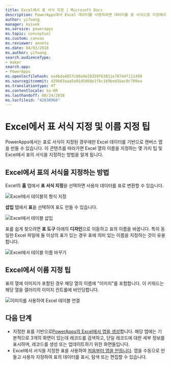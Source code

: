 ```yaml
---
title: Excel에서 표 서식 지정 | Microsoft Docs
description: PowerApps에서 Excel 데이터를 사용하려면 데이터를 표 서식으로 지정해야 합니다. 열 이름에 "이미지" 키워드 추가
author: yifwang
manager: kvivek
ms.service: powerapps
ms.topic: conceptual
ms.custom: canvas
ms.reviewer: anneta
ms.date: 04/03/2018
ms.author: yifwang
search.audienceType:
- maker
search.app:
- PowerApps
ms.openlocfilehash: ea4bda4857c89a9e28359f63811e70744f111499
ms.sourcegitcommit: 429b83aaa5a91d5868e1fbc169bed1bac0c709ea
ms.translationtype: HT
ms.contentlocale: ko-KR
ms.lasthandoff: 08/24/2018
ms.locfileid: "42830960"
---
```

# <a name="format-a-table-in-excel-and-naming-tips"></a>Excel에서 표 서식 지정 및 이름 지정 팁
PowerApps에서는 표로 서식이 지정된 경우에만 Excel 데이터를 기반으로 캔버스 앱을 만들 수 있습니다. 이 콘텐츠를 따라가면 Excel 열의 이름을 지정하는 몇 가지 팁 및 Excel에서 표의 서식을 지정하는 방법을 알게 됩니다.

## <a name="how-to-format-a-table-in-excel"></a>Excel에서 표의 서식을 지정하는 방법
Excel의 **홈** 탭에서 **표 서식 지정**을 선택하면 사용자 데이터를 표로 변환할 수 있습니다.

![Excel에서 테이블의 형식 지정](./media/how-to-excel-tips/format-table.png)

**삽입** 탭에서 **표**을 선택하여 표도 만들 수 있습니다.

![Excel에서 테이블 삽입](./media/how-to-excel-tips/insert-table.png)

표를 쉽게 찾으려면 **표 도구** 아래의 **디자인**으로 이동하고 표의 이름을 바꿉니다. 특히 동일한 Excel 파일에 둘 이상의 표가 있는 경우 표에 의미 있는 이름을 지정하는 것이 유용합니다.

![Excel에서 테이블 이름 바꾸기](./media/how-to-excel-tips/rename-table.png)

## <a name="naming-tips-in-excel"></a>Excel에서 이름 지정 팁
표의 열에 이미지가 포함된 경우 해당 열의 이름에 "이미지"를 포함합니다. 이 키워드는 해당 열을 갤러리의 이미지 컨트롤에 바인딩합니다.

![이미지를 사용하여 Excel 테이블 연결](./media/how-to-excel-tips/connect-gallery.png)

## <a name="next-steps"></a>다음 단계
* 지정한 표를 기반으로[PowerApps의 Excel에서 앱을 생성](get-started-create-from-data.md)합니다. 해당 앱에는 기본적으로 3개의 화면이 있는데 레코드를 검색하고, 단일 레코드에 대한 세부 정보를 표시하며, 레코드를 생성 또는 업데이트하기 위한 화면들입니다.
* Excel에서 서식을 지정한 표을 사용하여 [처음부터 앱을 만듭니다](get-started-create-from-blank.md). 앱을 수동으로 만들고 사용자 지정하여 표의 데이터를 표시, 탐색 또는 편집할 수 있습니다.
